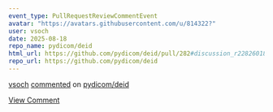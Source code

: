 ```yaml
---
event_type: PullRequestReviewCommentEvent
avatar: "https://avatars.githubusercontent.com/u/814322?"
user: vsoch
date: 2025-08-18
repo_name: pydicom/deid
html_url: https://github.com/pydicom/deid/pull/282#discussion_r2282601898
repo_url: https://github.com/pydicom/deid
---
```


<a href='https://github.com/vsoch' target='_blank'>vsoch</a> <a href='https://github.com/pydicom/deid/pull/282#discussion_r2282601898' target='_blank'>commented</a> on <a href='https://github.com/pydicom/deid' target='_blank'>pydicom/deid</a>

<a href='https://github.com/pydicom/deid/pull/282#discussion_r2282601898' target='_blank'>View Comment</a>